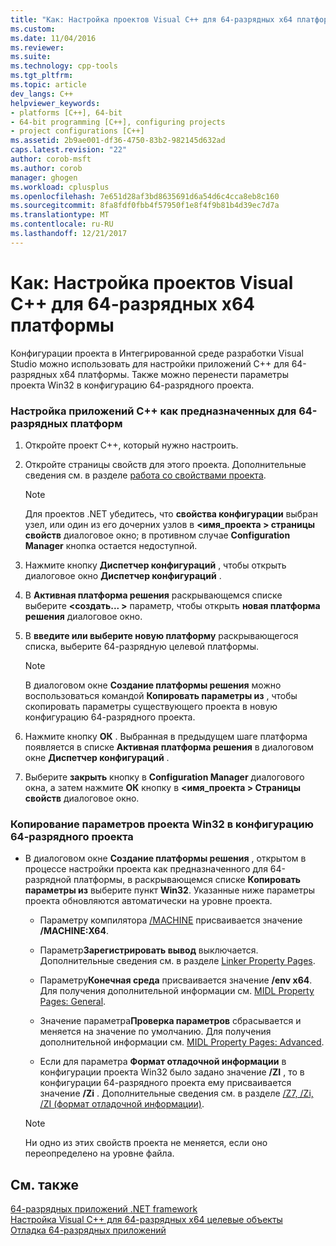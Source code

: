```yaml
---
title: "Как: Настройка проектов Visual C++ для 64-разрядных x64 платформы | Документы Microsoft"
ms.custom: 
ms.date: 11/04/2016
ms.reviewer: 
ms.suite: 
ms.technology: cpp-tools
ms.tgt_pltfrm: 
ms.topic: article
dev_langs: C++
helpviewer_keywords:
- platforms [C++], 64-bit
- 64-bit programming [C++], configuring projects
- project configurations [C++]
ms.assetid: 2b9ae001-df36-4750-83b2-982145d632ad
caps.latest.revision: "22"
author: corob-msft
ms.author: corob
manager: ghogen
ms.workload: cplusplus
ms.openlocfilehash: 7e651d28af3bd8635691d6a54d6c4cca8eb8c160
ms.sourcegitcommit: 8fa8fdf0fbb4f57950f1e8f4f9b81b4d39ec7d7a
ms.translationtype: MT
ms.contentlocale: ru-RU
ms.lasthandoff: 12/21/2017
---
```

# <a name="how-to-configure-visual-c-projects-to-target-64-bit-x64-platforms"></a>Как: Настройка проектов Visual C++ для 64-разрядных x64 платформы

Конфигурации проекта в Интегрированной среде разработки Visual Studio можно использовать для настройки приложений C++ для 64-разрядных x64 платформы. Также можно перенести параметры проекта Win32 в конфигурацию 64-разрядного проекта.  
  
### <a name="to-set-up-c-applications-to-target-64-bit-platforms"></a>Настройка приложений C++ как предназначенных для 64-разрядных платформ  
  
1.  Откройте проект C++, который нужно настроить.  
  
2.  Откройте страницы свойств для этого проекта. Дополнительные сведения см. в разделе [работа со свойствами проекта](../ide/working-with-project-properties.md).  
  
    > [!NOTE]
    >  Для проектов .NET убедитесь, что **свойства конфигурации** выбран узел, или один из его дочерних узлов в  **\<имя_проекта > страницы свойств** диалоговое окно; в противном случае  **Configuration Manager** кнопка остается недоступной.  
  
3.  Нажмите кнопку **Диспетчер конфигураций** , чтобы открыть диалоговое окно **Диспетчер конфигураций** .  
  
4.  В **Активная платформа решения** раскрывающемся списке выберите  **\<создать... >** параметр, чтобы открыть **новая платформа решения** диалоговое окно.  
  
5.  В **введите или выберите новую платформу** раскрывающегося списка, выберите 64-разрядную целевой платформы.  
  
    > [!NOTE]
    >  В диалоговом окне **Создание платформы решения** можно воспользоваться командой **Копировать параметры из** , чтобы скопировать параметры существующего проекта в новую конфигурацию 64-разрядного проекта.  
  
6.  Нажмите кнопку **ОК** . Выбранная в предыдущем шаге платформа появляется в списке **Активная платформа решения** в диалоговом окне **Диспетчер конфигураций** .  
  
7.  Выберите **закрыть** кнопку в **Configuration Manager** диалогового окна, а затем нажмите **ОК** кнопку в  **\<имя_проекта > Страницы свойств** диалоговое окно.  
  
### <a name="to-copy-win32-project-settings-into-a-64-bit-project-configuration"></a>Копирование параметров проекта Win32 в конфигурацию 64-разрядного проекта  
  
-   В диалоговом окне **Создание платформы решения** , открытом в процессе настройки проекта как предназначенного для 64-разрядной платформы, в раскрывающемся списке **Копировать параметры из** выберите пункт **Win32**. Указанные ниже параметры проекта обновляются автоматически на уровне проекта.  
  
    -   Параметру компилятора [/MACHINE](../build/reference/machine-specify-target-platform.md) присваивается значение **/MACHINE:X64**.  
  
    -   Параметр**Зарегистрировать вывод** выключается. Дополнительные сведения см. в разделе [Linker Property Pages](../ide/linker-property-pages.md).  
  
    -   Параметру**Конечная среда** присваивается значение **/env x64**. Для получения дополнительной информации см. [MIDL Property Pages: General](../ide/midl-property-pages-general.md).  
  
    -   Значение параметра**Проверка параметров** сбрасывается и меняется на значение по умолчанию. Для получения дополнительной информации см. [MIDL Property Pages: Advanced](../ide/midl-property-pages-advanced.md).  
  
    -   Если для параметра **Формат отладочной информации** в конфигурации проекта Win32 было задано значение **/ZI** , то в конфигурации 64-разрядного проекта ему присваивается значение **/Zi** . Дополнительные сведения см. в разделе [/Z7, /Zi, /ZI (формат отладочной информации)](../build/reference/z7-zi-zi-debug-information-format.md).  
  
    > [!NOTE]
    >  Ни одно из этих свойств проекта не меняется, если оно переопределено на уровне файла.  
  
## <a name="see-also"></a>См. также  

[64-разрядных приложений .NET framework](/dotnet/framework/64-bit-apps)   
[Настройка Visual C++ для 64-разрядных x64 целевые объекты](../build/configuring-programs-for-64-bit-visual-cpp.md)   
[Отладка 64-разрядных приложений](/visualstudio/debugger/debug-64-bit-applications)